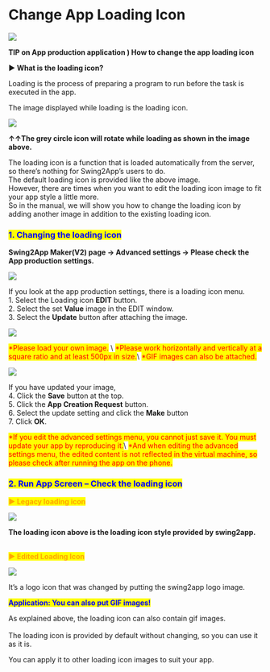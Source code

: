 # Change App Loading Icon

![](https://support.swing2app.com/wp-content/uploads/2018/09/app\_load.png)

**TIP on App production application ) How to change the app loading icon**

**▶ What is the loading icon?**

Loading is the process of preparing a program to run before the task is executed in the app.

The image displayed while loading is the loading icon.

![](https://support.swing2app.com/wp-content/uploads/2018/09/%EB%85%B9%ED%99%94\_2020\_06\_10\_14\_39\_43\_619.gif)

**↑↑The grey circle icon will rotate while loading as shown in the image above.**

The loading icon is a function that is loaded automatically from the server, so there’s nothing for Swing2App’s users to do.\
The default loading icon is provided like the above image.\
However, there are times when you want to edit the loading icon image to fit your app style a little more.\
So in the manual, we will show you how to change the loading icon by adding another image in addition to the existing loading icon.



### <mark style="color:blue;">**1. Changing the loading icon**</mark>

**Swing2App Maker(V2) page → Advanced settings → Please check the App production settings.**

![](https://support.swing2app.com/wp-content/uploads/2018/09/load\_icon1.png)

If you look at the app production settings, there is a loading icon menu.\
1\. Select the Loading icon **EDIT** button.\
2\. Select the set **Value** image in the EDIT window.\
3\. Select the **Update** button after attaching the image.

![](https://support.swing2app.com/wp-content/uploads/2018/09/load\_icon2.png)

<mark style="color:red;">\*Please load your own image.</mark> \ <mark style="color:red;">\*Please work horizontally and vertically at a square ratio and at least 500px in size.</mark>\ <mark style="color:red;">\*GIF images can also be attached.</mark>

![](https://support.swing2app.com/wp-content/uploads/2018/09/load\_icon3.png)

If you have updated your image,\
4\. Click the **Save** button at the top.\
5\. Click the **App Creation Request** button.\
6\. Select the update setting and click the **Make** button\
7\. Click **OK**.

<mark style="color:red;">\*If you edit the advanced settings menu, you cannot just save it. You must update your app by reproducing it.</mark>\ <mark style="color:red;">\*And when editing the advanced settings menu, the edited content is not reflected in the virtual machine, so please check after running the app on the phone.</mark>



### <mark style="color:blue;">**2. Run App Screen – Check the loading icon**</mark>

<mark style="color:orange;">**▶ Legacy loading icon**</mark>

![](https://support.swing2app.com/wp-content/uploads/2018/09/%EB%85%B9%ED%99%94\_2020\_06\_10\_14\_39\_43\_619.gif)

**The loading icon above is the loading icon style provided by swing2app.**

\
<mark style="color:orange;">**▶ Edited Loading Icon**</mark>

![](https://support.swing2app.com/wp-content/uploads/2018/09/%EB%85%B9%ED%99%94\_2020\_06\_10\_14\_32\_41\_232.gif)

It’s a logo icon that was changed by putting the swing2app logo image.

<mark style="color:blue;">**Application: You can also put GIF images!**</mark>

As explained above, the loading icon can also contain gif images.\
\
The loading icon is provided by default without changing, so you can use it as it is.

You can apply it to other loading icon images to suit your app.
